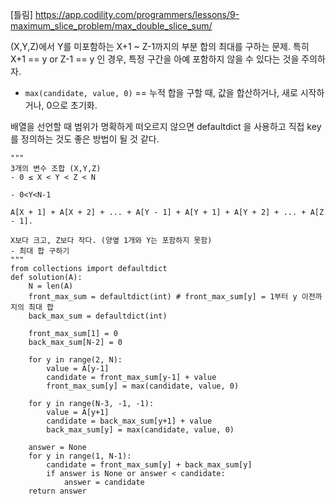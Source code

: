 [틀림] 
https://app.codility.com/programmers/lessons/9-maximum_slice_problem/max_double_slice_sum/

(X,Y,Z)에서 Y를 미포함하는 X+1 ~ Z-1까지의 부분 합의 최대를 구하는 문제.
특히 X+1 == y or Z-1 == y 인 경우, 특정 구간을 아예 포함하지 않을 수 있다는 것을 주의하자.
- `max(candidate, value, 0)` == 누적 합을 구할 때, 값을 합산하거나, 새로 시작하거나, 0으로 초기화.

배열을 선언할 때 범위가 명확하게 떠오르지 않으면 defaultdict 을 사용하고 직접 key를 정의하는 것도 좋은 방법이 될 것 같다.

```
"""
3개의 변수 조합 (X,Y,Z)
- 0 ≤ X < Y < Z < N

- 0<Y<N-1

A[X + 1] + A[X + 2] + ... + A[Y - 1] + A[Y + 1] + A[Y + 2] + ... + A[Z - 1].

X보다 크고, Z보다 작다. (양옆 1개와 Y는 포함하지 못함)
- 최대 합 구하기
"""
from collections import defaultdict
def solution(A):
    N = len(A)
    front_max_sum = defaultdict(int) # front_max_sum[y] = 1부터 y 이전까지의 최대 합
    back_max_sum = defaultdict(int)
    
    front_max_sum[1] = 0
    back_max_sum[N-2] = 0

    for y in range(2, N):
        value = A[y-1]
        candidate = front_max_sum[y-1] + value
        front_max_sum[y] = max(candidate, value, 0)
    
    for y in range(N-3, -1, -1):
        value = A[y+1]
        candidate = back_max_sum[y+1] + value
        back_max_sum[y] = max(candidate, value, 0)
    
    answer = None
    for y in range(1, N-1):
        candidate = front_max_sum[y] + back_max_sum[y]
        if answer is None or answer < candidate:
            answer = candidate
    return answer
```